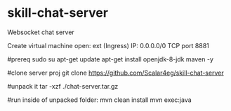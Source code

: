 # skill-chat-server
Websocket chat server

Create virtual machine open: ext (Ingress) IP: 0.0.0.0/0  TCP port 8881

#prereq
sudo su
apt-get update
apt-get install openjdk-8-jdk maven -y

#clone server proj
git clone https://github.com/Scalar4eg/skill-chat-server

#unpack it
tar -xzf ./chat-server.tar.gz

#run inside of unpacked folder:
mvn clean install
mvn exec:java
